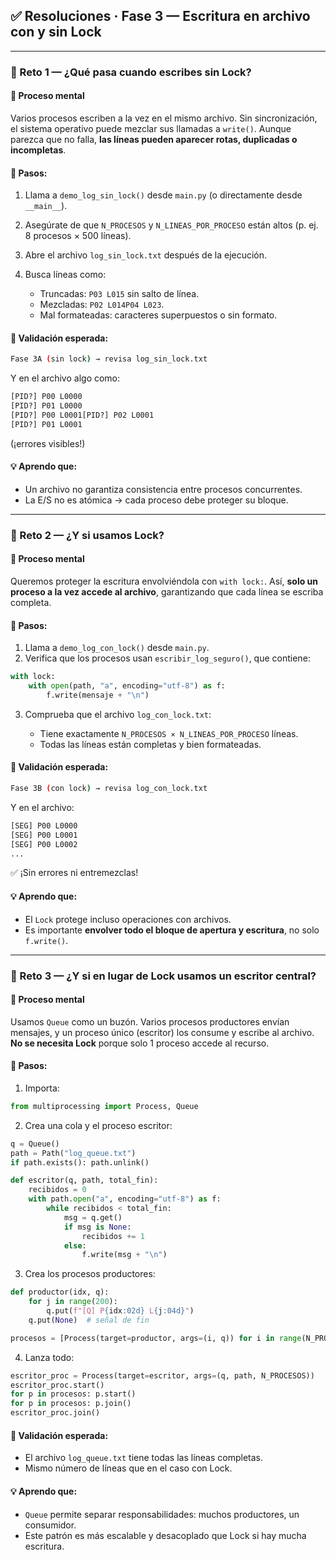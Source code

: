 ## ✅ Resoluciones · Fase 3 — Escritura en archivo con y sin Lock

---

### 🔸 Reto 1 — ¿Qué pasa cuando escribes sin Lock?

#### 🧠 Proceso mental

Varios procesos escriben a la vez en el mismo archivo. Sin sincronización, el sistema operativo puede mezclar sus llamadas a `write()`. Aunque parezca que no falla, **las líneas pueden aparecer rotas, duplicadas o incompletas**.

#### 🧩 Pasos:

1. Llama a `demo_log_sin_lock()` desde `main.py` (o directamente desde `__main__`).
2. Asegúrate de que `N_PROCESOS` y `N_LINEAS_POR_PROCESO` están altos (p. ej. 8 procesos × 500 líneas).
3. Abre el archivo `log_sin_lock.txt` después de la ejecución.
4. Busca líneas como:

   * Truncadas: `P03 L015` sin salto de línea.
   * Mezcladas: `P02 L014P04 L023`.
   * Mal formateadas: caracteres superpuestos o sin formato.

#### 🧪 Validación esperada:

```bash
Fase 3A (sin lock) → revisa log_sin_lock.txt
```

Y en el archivo algo como:

```txt
[PID?] P00 L0000
[PID?] P01 L0000
[PID?] P00 L0001[PID?] P02 L0001
[PID?] P01 L0001
```

(¡errores visibles!)

#### 💡 Aprendo que:

* Un archivo no garantiza consistencia entre procesos concurrentes.
* La E/S no es atómica → cada proceso debe proteger su bloque.

---

### 🔸 Reto 2 — ¿Y si usamos Lock?

#### 🧠 Proceso mental

Queremos proteger la escritura envolviéndola con `with lock:`. Así, **solo un proceso a la vez accede al archivo**, garantizando que cada línea se escriba completa.

#### 🧩 Pasos:

1. Llama a `demo_log_con_lock()` desde `main.py`.
2. Verifica que los procesos usan `escribir_log_seguro()`, que contiene:

```python
with lock:
    with open(path, "a", encoding="utf-8") as f:
        f.write(mensaje + "\n")
```

3. Comprueba que el archivo `log_con_lock.txt`:

   * Tiene exactamente `N_PROCESOS × N_LINEAS_POR_PROCESO` líneas.
   * Todas las líneas están completas y bien formateadas.

#### 🧪 Validación esperada:

```bash
Fase 3B (con lock) → revisa log_con_lock.txt
```

Y en el archivo:

```txt
[SEG] P00 L0000
[SEG] P00 L0001
[SEG] P00 L0002
...
```

✅ ¡Sin errores ni entremezclas!

#### 💡 Aprendo que:

* El `Lock` protege incluso operaciones con archivos.
* Es importante **envolver todo el bloque de apertura y escritura**, no solo `f.write()`.

---

### 🔸 Reto 3 — ¿Y si en lugar de Lock usamos un escritor central?

#### 🧠 Proceso mental

Usamos `Queue` como un buzón. Varios procesos productores envían mensajes, y un proceso único (escritor) los consume y escribe al archivo. **No se necesita Lock** porque solo 1 proceso accede al recurso.

#### 🧩 Pasos:

1. Importa:

```python
from multiprocessing import Process, Queue
```

2. Crea una cola y el proceso escritor:

```python
q = Queue()
path = Path("log_queue.txt")
if path.exists(): path.unlink()

def escritor(q, path, total_fin):
    recibidos = 0
    with path.open("a", encoding="utf-8") as f:
        while recibidos < total_fin:
            msg = q.get()
            if msg is None:
                recibidos += 1
            else:
                f.write(msg + "\n")
```

3. Crea los procesos productores:

```python
def productor(idx, q):
    for j in range(200):
        q.put(f"[Q] P{idx:02d} L{j:04d}")
    q.put(None)  # señal de fin

procesos = [Process(target=productor, args=(i, q)) for i in range(N_PROCESOS)]
```

4. Lanza todo:

```python
escritor_proc = Process(target=escritor, args=(q, path, N_PROCESOS))
escritor_proc.start()
for p in procesos: p.start()
for p in procesos: p.join()
escritor_proc.join()
```

#### 🧪 Validación esperada:

* El archivo `log_queue.txt` tiene todas las líneas completas.
* Mismo número de líneas que en el caso con Lock.

#### 💡 Aprendo que:

* `Queue` permite separar responsabilidades: muchos productores, un consumidor.
* Este patrón es más escalable y desacoplado que Lock si hay mucha escritura.